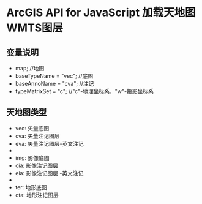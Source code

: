 # ArcGIS API for JavaScript 加载天地图WMTS图层

## 变量说明
* map; //地图
* baseTypeName = "vec"; //底图
* baseAnnoName = "cva"; //注记
* typeMatrixSet = "c";  //"c"-地理坐标系，"w"-投影坐标系

## 天地图类型
* vec: 矢量底图
* cva: 矢量注记图层
* eva: 矢量注记图层-英文注记
*
* img: 影像底图
* cia: 影像注记图层
* eia: 影像注记图层 -英文注记
*
* ter: 地形底图
* cta: 地形注记图层
